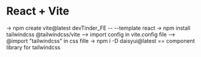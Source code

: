 # React + Vite
-> npm create vite@latest devTinder_FE -- --template react 
-> npm install tailwindcss @tailwindcss/vite 
   --> import config in vite.config file 
   --> @import "tailwindcss" in css fille 
-> npm i -D daisyui@latest == component library for tailwindcss 

